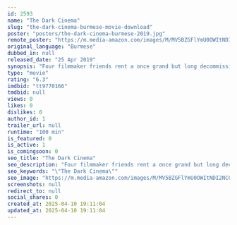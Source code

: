```yaml
---
id: 2593
name: "The Dark Cinema"
slug: "the-dark-cinema-burmese-movie-download"
poster: "posters/the-dark-cinema-burmese-2019.jpg"
remote_poster: "https://m.media-amazon.com/images/M/MV5BZGFlYmU0OWItNDI2NC00ZGQ1LWJkNDAtYmFlNTBhYzc3ZDNlXkEyXkFqcGdeQXVyNjI0MTQxNzk@._V1_SX300.jpg"
original_language: "Burmese"
dubbed_in: null
released_date: "25 Apr 2019"
synopsis: "Four filmmaker friends rent a once grand but long decommissioned cinema in the outskirts of a rural town for the traveling film festival that they are organizing. The cinema is steeped in a dark and horrific history that they are ..."
type: "movie"
rating: "6.3"
imdbid: "tt9770166"
tmdbid: null
views: 0
likes: 0
dislikes: 0
author_id: 1
trailer_url: null
runtime: "100 min"
is_featured: 0
is_active: 1
is_comingsoon: 0
seo_title: "The Dark Cinema"
seo_description: "Four filmmaker friends rent a once grand but long decommissioned cinema in the outskirts of a rural town for the traveling film festival that they are organizing. The cinema is steeped in a dark and horrific history that they are ..."
seo_keywords: "\"The Dark Cinema\""
seo_image: "https://m.media-amazon.com/images/M/MV5BZGFlYmU0OWItNDI2NC00ZGQ1LWJkNDAtYmFlNTBhYzc3ZDNlXkEyXkFqcGdeQXVyNjI0MTQxNzk@._V1_SX300.jpg"
screenshots: null
redirect_to: null
social_shares: 0
created_at: 2025-04-10 19:11:04
updated_at: 2025-04-10 19:11:04
---
```


